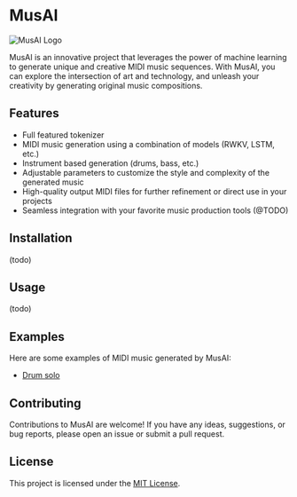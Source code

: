 # MusAI

![MusAI Logo](logo.png)

MusAI is an innovative project that leverages the power of machine learning to generate unique and creative MIDI music sequences. With MusAI, you can explore the intersection of art and technology, and unleash your creativity by generating original music compositions.

## Features

- Full featured tokenizer
- MIDI music generation using a combination of models (RWKV, LSTM, etc.)
- Instrument based generation (drums, bass, etc.)
- Adjustable parameters to customize the style and complexity of the generated music
- High-quality output MIDI files for further refinement or direct use in your projects
- Seamless integration with your favorite music production tools (@TODO)

## Installation

(todo)

## Usage

(todo)

## Examples

Here are some examples of MIDI music generated by MusAI:

- [Drum solo](examples/example1.mid)

## Contributing

Contributions to MusAI are welcome! If you have any ideas, suggestions, or bug reports, please open an issue or submit a pull request.

## License

This project is licensed under the [MIT License](LICENSE).
